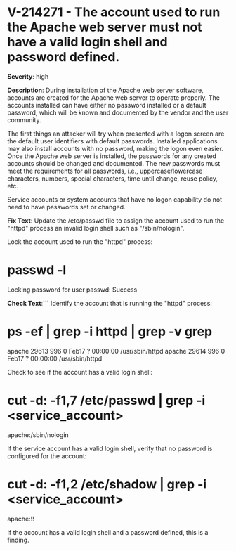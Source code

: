 # V-214271 - The account used to run the Apache web server must not have a valid login shell and password defined.

**Severity**: high

**Description**:
During installation of the Apache web server software, accounts are created for the Apache web server to operate properly. The accounts installed can have either no password installed or a default password, which will be known and documented by the vendor and the user community.

The first things an attacker will try when presented with a logon screen are the default user identifiers with default passwords. Installed applications may also install accounts with no password, making the logon even easier. Once the Apache web server is installed, the passwords for any created accounts should be changed and documented. The new passwords must meet the requirements for all passwords, i.e., uppercase/lowercase characters, numbers, special characters, time until change, reuse policy, etc. 

Service accounts or system accounts that have no logon capability do not need to have passwords set or changed.

**Fix Text**:
Update the /etc/passwd file to assign the account used to run the "httpd" process an invalid login shell such as "/sbin/nologin".

Lock the account used to run the "httpd" process:

# passwd -l <account>
Locking password for user <account>
passwd: Success

**Check Text**:```
Identify the account that is running the "httpd" process:
# ps -ef | grep -i httpd | grep -v grep

apache   29613   996  0 Feb17 ?        00:00:00 /usr/sbin/httpd
apache   29614   996  0 Feb17 ?        00:00:00 /usr/sbin/httpd

Check to see if the account has a valid login shell:

# cut -d: -f1,7 /etc/passwd | grep -i <service_account>
apache:/sbin/nologin

If the service account has a valid login shell, verify that no password is configured for the account:

# cut -d: -f1,2 /etc/shadow | grep -i <service_account>
apache:!!

If the account has a valid login shell and a password defined, this is a finding.
```